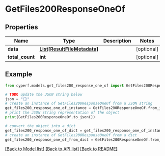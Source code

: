 # GetFiles200ResponseOneOf


## Properties

Name | Type | Description | Notes
------------ | ------------- | ------------- | -------------
**data** | [**List[ResultFileMetadata]**](ResultFileMetadata.md) |  | [optional] 
**total_count** | **int** |  | [optional] 

## Example

```python
from cyperf.models.get_files200_response_one_of import GetFiles200ResponseOneOf

# TODO update the JSON string below
json = "{}"
# create an instance of GetFiles200ResponseOneOf from a JSON string
get_files200_response_one_of_instance = GetFiles200ResponseOneOf.from_json(json)
# print the JSON string representation of the object
print(GetFiles200ResponseOneOf.to_json())

# convert the object into a dict
get_files200_response_one_of_dict = get_files200_response_one_of_instance.to_dict()
# create an instance of GetFiles200ResponseOneOf from a dict
get_files200_response_one_of_from_dict = GetFiles200ResponseOneOf.from_dict(get_files200_response_one_of_dict)
```
[[Back to Model list]](../README.md#documentation-for-models) [[Back to API list]](../README.md#documentation-for-api-endpoints) [[Back to README]](../README.md)


